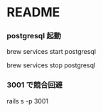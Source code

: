 # README

### postgresql 起動

brew services start postgresql

brew services stop postgresql

### 3001 で競合回避

rails s -p 3001
